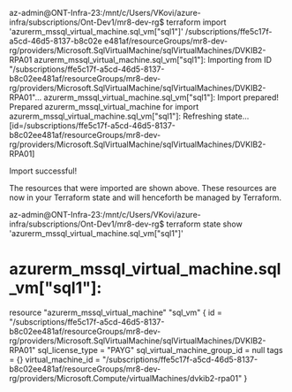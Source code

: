 
az-admin@ONT-Infra-23:/mnt/c/Users/VKovi/azure-infra/subscriptions/Ont-Dev1/mr8-dev-rg$ terraform import 'azurerm_mssql_virtual_machine.sql_vm["sql1"]' /subscriptions/ffe5c17f-a5cd-46d5-8137-b8c02e
e481af/resourceGroups/mr8-dev-rg/providers/Microsoft.SqlVirtualMachine/sqlVirtualMachines/DVKIB2-RPA01
azurerm_mssql_virtual_machine.sql_vm["sql1"]: Importing from ID "/subscriptions/ffe5c17f-a5cd-46d5-8137-b8c02ee481af/resourceGroups/mr8-dev-rg/providers/Microsoft.SqlVirtualMachine/sqlVirtualMachines/DVKIB2-RPA01"...
azurerm_mssql_virtual_machine.sql_vm["sql1"]: Import prepared!
  Prepared azurerm_mssql_virtual_machine for import
azurerm_mssql_virtual_machine.sql_vm["sql1"]: Refreshing state... [id=/subscriptions/ffe5c17f-a5cd-46d5-8137-b8c02ee481af/resourceGroups/mr8-dev-rg/providers/Microsoft.SqlVirtualMachine/sqlVirtualMachines/DVKIB2-RPA01]

Import successful!

The resources that were imported are shown above. These resources are now in
your Terraform state and will henceforth be managed by Terraform.

az-admin@ONT-Infra-23:/mnt/c/Users/VKovi/azure-infra/subscriptions/Ont-Dev1/mr8-dev-rg$ terraform state show 'azurerm_mssql_virtual_machine.sql_vm["sql1"]'
# azurerm_mssql_virtual_machine.sql_vm["sql1"]:
resource "azurerm_mssql_virtual_machine" "sql_vm" {
    id                           = "/subscriptions/ffe5c17f-a5cd-46d5-8137-b8c02ee481af/resourceGroups/mr8-dev-rg/providers/Microsoft.SqlVirtualMachine/sqlVirtualMachines/DVKIB2-RPA01"
    sql_license_type             = "PAYG"
    sql_virtual_machine_group_id = null
    tags                         = {}
    virtual_machine_id           = "/subscriptions/ffe5c17f-a5cd-46d5-8137-b8c02ee481af/resourceGroups/mr8-dev-rg/providers/Microsoft.Compute/virtualMachines/dvkib2-rpa01"
}
